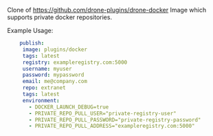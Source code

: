 Clone of https://github.com/drone-plugins/drone-docker Image which supports private docker repositories.

Example Usage:

```yaml
    publish:
     image: plugins/docker
     tags: latest
     registry: exampleregistry.com:5000
     username: myuser
     password: mypassword
     email: me@company.com
     repo: extranet
     tags: latest
     environment:
       - DOCKER_LAUNCH_DEBUG=true
       - PRIVATE_REPO_PULL_USER="private-registry-user"
       - PRIVATE_REPO_PULL_PASSWORD="private-registry-password"
       - PRIVATE_REPO_PULL_ADDRESS="exampleregistry.com:5000"
```
